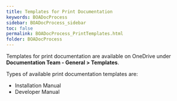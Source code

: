 ```yaml
---
title: Templates for Print Documentation
keywords: BOADocProcess
sidebar: BOADocProcess_sidebar
toc: false
permalink: BOADocProcess_PrintTemplates.html
folder: BOADocProcess
---
```


Templates for print documentation are available on OneDrive under **Documentation Team - General \> Templates**.

Types of available print documentation templates are:

-   Installation Manual
-   Developer Manual
